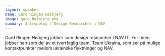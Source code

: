 ```yaml
---
layout: speaker
name: Gard Ringen Høibjerg
image: gard-hoibjerg.png
summary: Antropolog / Design Researcher i NAV
---
```

Gard Ringen Høibjerg jobber som design researcher i NAV IT. For tiden jobber han som del av et tverrfaglig team, Team Ukraina, som ser på mulige kontaktpunkter mellom ukrainske flyktninger og NAV.

